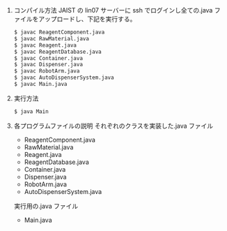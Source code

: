 1.  コンパイル⽅法
    JAIST の lin07 サーバーに ssh でログインし全ての.java ファイルをアップロードし、下記を実行する。

    ```bash
    $ javac ReagentComponent.java
    $ javac RawMaterial.java
    $ javac Reagent.java
    $ javac ReagentDatabase.java
    $ javac Container.java
    $ javac Dispenser.java
    $ javac RobotArm.java
    $ javac AutoDispenserSystem.java
    $ javac Main.java
    ```

2.  実⾏⽅法
    ```bash
    $ java Main
    ```
3.  各プログラムファイルの説明
    それぞれのクラスを実装した.java ファイル

    - ReagentComponent.java
    - RawMaterial.java
    - Reagent.java
    - ReagentDatabase.java
    - Container.java
    - Dispenser.java
    - RobotArm.java
    - AutoDispenserSystem.java

    実行用の.java ファイル

    - Main.java
